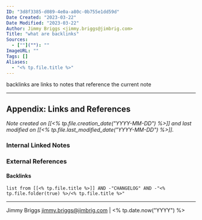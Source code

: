 ```yaml
---
ID: "3d8f3385-d089-4e0a-a80c-0b755e1dd59d"
Date Created: "2023-03-22"
Date Modified: "2023-03-22"
Author: Jimmy Briggs <jimmy.briggs@jimbrig.com>
Title: "what are backlinks"
Sources: 
  - [""](""): ""
ImageURL: ""
Tags: []
Aliases:
  - "<% tp.file.title %>"
---
```


backlinks are links to notes that reference the current note

***

## Appendix: Links and References

*Note created on [[<% tp.file.creation_date("YYYY-MM-DD") %>]] and last modified on [[<% tp.file.last_modified_date("YYYY-MM-DD") %>]].*

### Internal Linked Notes

### External References

#### Backlinks

```dataview
list from [[<% tp.file.title %>]] AND -"CHANGELOG" AND -"<% tp.file.folder(true) %>/<% tp.file.title %>"
```


***

Jimmy Briggs <jimmy.briggs@jimbrig.com> | <% tp.date.now("YYYY") %>
